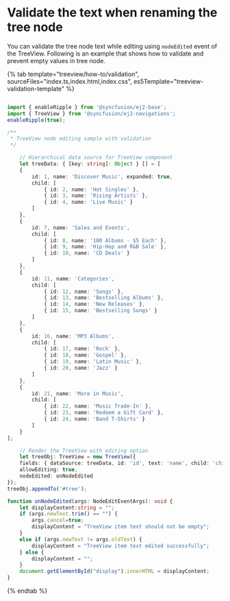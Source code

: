 # Validate the text when renaming the tree node

You can validate the tree node text while editing using `nodeEdited` event of the TreeView. Following is an example that shows how to validate and prevent empty values in tree node.

{% tab template="treeview/how-to/validation", sourceFiles="index.ts,index.html,index.css", es5Template="treeview-validation-template" %}

```typescript

import { enableRipple } from '@syncfusion/ej2-base';
import { TreeView } from '@syncfusion/ej2-navigations';
enableRipple(true);

/**
 * TreeView node editing sample with validation
 */

    // Hierarchical data source for TreeView component
    let treeData: { [key: string]: Object } [] = [
    {
        id: 1, name: 'Discover Music', expanded: true,
        child: [
            { id: 2, name: 'Hot Singles' },
            { id: 3, name: 'Rising Artists' },
            { id: 4, name: 'Live Music' }
        ]
    },
    {
        id: 7, name: 'Sales and Events',
        child: [
            { id: 8, name: '100 Albums - $5 Each' },
            { id: 9, name: 'Hip-Hop and R&B Sale' },
            { id: 10, name: 'CD Deals' }
        ]
    },
    {
        id: 11, name: 'Categories',
        child: [
            { id: 12, name: 'Songs' },
            { id: 13, name: 'Bestselling Albums' },
            { id: 14, name: 'New Releases' },
            { id: 15, name: 'Bestselling Songs' }
        ]
    },
    {
        id: 16, name: 'MP3 Albums',
        child: [
            { id: 17, name: 'Rock' },
            { id: 18, name: 'Gospel' },
            { id: 19, name: 'Latin Music' },
            { id: 20, name: 'Jazz' }
        ]
    },
    {
        id: 21, name: 'More in Music',
        child: [
            { id: 22, name: 'Music Trade-In' },
            { id: 23, name: 'Redeem a Gift Card' },
            { id: 24, name: 'Band T-Shirts' }
        ]
    }
];

    // Render the TreeView with editing option
    let treeObj: TreeView = new TreeView({
    fields: { dataSource: treeData, id: 'id', text: 'name', child: 'child' },
    allowEditing: true,
    nodeEdited: onNodeEdited
});
treeObj.appendTo('#tree');

function onNodeEdited(args: NodeEditEventArgs): void {
    let displayContent:string = "";
    if (args.newText.trim() == "") {
        args.cancel=true;
        displayContent = "TreeView item text should not be empty";
    }
    else if (args.newText != args.oldText) {
        displayContent = "TreeView item text edited successfully";
    } else {
        displayContent = "";
    }
    document.getElementById("display").innerHTML = displayContent;
}


```

{% endtab %}